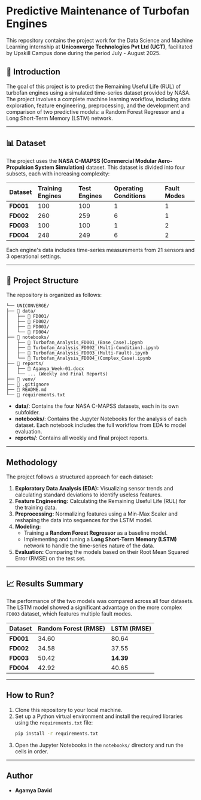 # Predictive Maintenance of Turbofan Engines

This repository contains the project work for the Data Science and Machine Learning internship at **Uniconverge Technologies Pvt Ltd (UCT)**, facilitated by Upskill Campus done during the period July - August 2025.

## 📝 Introduction

The goal of this project is to predict the Remaining Useful Life (RUL) of turbofan engines using a simulated time-series dataset provided by NASA. The project involves a complete machine learning workflow, including data exploration, feature engineering, preprocessing, and the development and comparison of two predictive models: a Random Forest Regressor and a Long Short-Term Memory (LSTM) network.

---

## 📊 Dataset

The project uses the **NASA C-MAPSS (Commercial Modular Aero-Propulsion System Simulation)** dataset. This dataset is divided into four subsets, each with increasing complexity:

| Dataset | Training Engines | Test Engines | Operating Conditions | Fault Modes |
| :--- | :--- | :--- | :--- | :--- |
| **FD001** | 100 | 100 | 1 | 1 |
| **FD002** | 260 | 259 | 6 | 1 |
| **FD003** | 100 | 100 | 1 | 2 |
| **FD004** | 248 | 249 | 6 | 2 |

Each engine's data includes time-series measurements from 21 sensors and 3 operational settings.

---

## 📂 Project Structure

The repository is organized as follows:
```
└── UNICONVERGE/
├── 📂 data/
│   ├── 📂 FD001/
│   ├── 📂 FD002/
│   ├── 📂 FD003/
│   └── 📂 FD004/
├── 📂 notebooks/
│   ├── 📄 Turbofan_Analysis_FD001_(Base_Case).ipynb
│   ├── 📄 Turbofan_Analysis_FD002_(Multi-Condition).ipynb
│   ├── 📄 Turbofan_Analysis_FD003_(Multi-Fault).ipynb
│   └── 📄 Turbofan_Analysis_FD004_(Complex_Case).ipynb
├── 📂 reports/
│   ├── 📄 Agamya_Week-01.docx
│   └── ... (Weekly and Final Reports)
├── 📂 venv/
├── 📄 .gitignore
├── 📄 README.md
└── 📄 requirements.txt
```
* **data/**: Contains the four NASA C-MAPSS datasets, each in its own subfolder.
* **notebooks/**: Contains the Jupyter Notebooks for the analysis of each dataset. Each notebook includes the full workflow from EDA to model evaluation.
* **reports/**: Contains all weekly and final project reports.

---

## Methodology

The project follows a structured approach for each dataset:
1.  **Exploratory Data Analysis (EDA):** Visualizing sensor trends and calculating standard deviations to identify useless features.
2.  **Feature Engineering:** Calculating the Remaining Useful Life (RUL) for the training data.
3.  **Preprocessing:** Normalizing features using a Min-Max Scaler and reshaping the data into sequences for the LSTM model.
4.  **Modeling:**
    * Training a **Random Forest Regressor** as a baseline model.
    * Implementing and tuning a **Long Short-Term Memory (LSTM)** network to handle the time-series nature of the data.
5.  **Evaluation:** Comparing the models based on their Root Mean Squared Error (RMSE) on the test set.

---

## 📈 Results Summary

The performance of the two models was compared across all four datasets. The LSTM model showed a significant advantage on the more complex `FD003` dataset, which features multiple fault modes.

| Dataset | Random Forest (RMSE) | LSTM (RMSE) |
| :--- | :--- | :--- |
| **FD001** | 34.60 | 80.64 |
| **FD002** | 34.58 | 37.55 |
| **FD003** | 50.42 | **14.39** |
| **FD004** | 42.92 | 40.65 |

---

## How to Run?

1.  Clone this repository to your local machine.
2.  Set up a Python virtual environment and install the required libraries using the `requirements.txt` file:
    ```bash
    pip install -r requirements.txt
    ```
3.  Open the Jupyter Notebooks in the `notebooks/` directory and run the cells in order.

---

## Author

* **Agamya David**